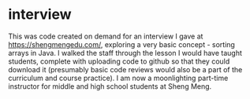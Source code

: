 # interview
This was code created on demand for an interview I gave at https://shengmengedu.com/, exploring a very basic concept - sorting arrays in Java.  I walked the staff through the lesson I would have taught students, complete with uploading code to github so that they could download it (presumably basic code reviews would also be a part of the curriculum and course practice).  I am now a moonlighting part-time instructor for middle and high school students at Sheng Meng.
